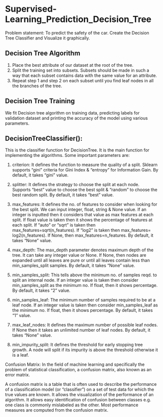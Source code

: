 # Supervised-Learning_Prediction_Decision_Tree
Problem statement:  To predict the safety of the car. Create the Decision Tree Classifier and Visualize it graphically.

## Decision Tree Algorithm
1. Place the best attribute of our dataset at the root of the tree.
2. Split the training set into subsets. Subsets should be made in such a way that each subset contains data with the same value for an attribute.
3. Repeat step 1 and step 2 on each subset until you find leaf nodes in all the branches of the tree.

## Decision Tree Training
We fit Decision tree algorithm on training data, predicting labels for validation dataset and printing the accuracy of the model using various parameters.

## DecisionTreeClassifier():
This is the classifier function for DecisionTree. It is the main function for implementing the algorithms. Some important parameters are:

1) criterion: It defines the function to measure the quality of a split. Sklearn supports “gini” criteria for Gini Index & “entropy” for Information Gain. By default, it takes “gini” value.

2) splitter: It defines the strategy to choose the split at each node. Supports “best” value to choose the best split & “random” to choose the best random split. By default, it takes “best” value.

3) max_features: It defines the no. of features to consider when looking for the best split. We can input integer, float, string & None value. If an integer is inputted then it considers that value as max features at each split. If float value is taken then it shows the percentage of features at each split. If “auto” or “sqrt” is taken then max_features=sqrt(n_features). If “log2” is taken then max_features= log2(n_features). If None, then max_features=n_features. By default, it takes “None” value.

4) max_depth: The max_depth parameter denotes maximum depth of the tree. It can take any integer value or None. If None, then nodes are expanded until all leaves are pure or until all leaves contain less than min_samples_split samples. By default, it takes “None” value.

5) min_samples_split: This tells above the minimum no. of samples reqd. to split an internal node. If an integer value is taken then consider min_samples_split as the minimum no. If float, then it shows percentage. By default, it takes “2” value.

6) min_samples_leaf: The minimum number of samples required to be at a leaf node. If an integer value is taken then consider min_samples_leaf as the minimum no. If float, then it shows percentage. By default, it takes “1” value.

7) max_leaf_nodes: It defines the maximum number of possible leaf nodes. If None then it takes an unlimited number of leaf nodes. By default, it takes “None” value.

8) min_impurity_split: It defines the threshold for early stopping tree growth. A node will split if its impurity is above the threshold otherwise it is a leaf.

Confusion Matrix:
In the field of machine learning and specifically the problem of statistical classification, a confusion matrix, also known as an error matrix.

A confusion matrix is a table that is often used to describe the performance of a classification model (or “classifier”) on a set of test data for which the true values are known. It allows the visualization of the performance of an algorithm. It allows easy identification of confusion between classes e.g. one class is commonly mislabeled as the other. Most performance measures are computed from the confusion matrix.
